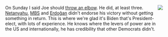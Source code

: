 <img src="http://scripting.com/images/2020/11/10/bidenHead.png" border="0" align="right">On Sunday I said Joe should <a href="http://scripting.com/2020/11/08/150950.html?title=throwAnElbowJoe">throw an elbow</a>. He did, at least three. <a href="https://www.reuters.com/article/us-usa-election-israel/israels-netanyahu-congratulates-biden-on-u-s-election-win-thanks-trump-idUSKBN27O077">Netanyahu</a>, <a href="https://www.axios.com/biden-trump-saudi-arabia-king-salman-54bca8f1-d84f-4ad2-9234-54f6ce49ae09.html">MBS</a> and <a href="https://www.axios.com/erdogan-biden-election-win-7c4377b1-1e09-4278-a7e4-5206052a0946.html">Erdoğan</a> didn't endorse his victory without getting something in return. This is where we're glad it's Biden that's President-elect, with lots of experience. He knows where the levers of power are in the US and internationally, he has credibility that other Democrats didn't.
